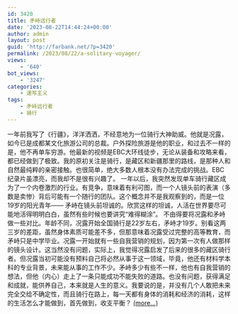 ```yaml
---
id: 3420
title: 矛峙远行者
date: '2023-08-22T14:44:24+00:00'
author: admin
layout: post
guid: 'http://farbank.net/?p=3420'
permalink: /2023/08/22/a-solitary-voyager/
views:
    - '640'
bot_views:
    - '3247'
categories:
    - 速写主义
tags:
    - 矛峙远行者
    - 骑行
---
```


一年前我写了《行疆》，洋洋洒洒，不经意地为一位骑行大神助威。他就是况露，如今已是成都某文化旅游公司的总裁。户外探险旅游是他的职业，和过去不一样的是，他不再单车穷游。他最新的视频是EBC大环线徒步，无论从装备和攻略来看，都已经做到了极致。我的原初关注是骑行，是藏区和新疆那里的路线，是那种人和自然最纯粹的亲密接触。也很简单，绝大多数人根本没有办法完成的挑战。EBC 纪录片虽漂亮，而我却不是很有兴趣了。 一年以后，我突然发现单车骑行藏区成为了一个内卷激烈的行业。有竞争，意味着有利可图，而一个人镜头前的表演（多数是卖惨）背后可能有一个随行的团队。这个概念并不是我观察到的，而是一位19岁的阳光青年—— 矛峙在镜头前坦诚的。欣赏这样的坦诚，人活在世界要尽可能地活得明明白白，虽然有些时候也要讲究“难得糊涂”。 不由得要将况露和矛峙做一些对比。年龄不同，况露开始全国骑行是22岁左右，矛峙才19岁。别看这两三岁的差距，虽然身体素质可能差不多，但那意味着况露受过完整的高等教育，而矛峙只是中学毕业。况露一开始就有一些自我营销的规划，因为第一次有人做那样的镜头设计。这当然没有问题，实际上，我觉得况露启发了后来的很多的藏区骑行者。但况露当初可能没有预料自己将必然从事于这一领域，毕竟，他还有材料学本科的专业背景，未来能从事的工作不少。矛峙多少有些不一样，他也有自我营销的想法，但他（内心）走上了一条只能成功不能失败的道路。也没有问题，获得满足和成就，能供养自己，本来就是人生的意义。我要说的是，并没有几个人敢把未来完全交给不确定性，而且骑行在路上，每一天都有身体的消耗和经济的消耗，这样的生活怎么才能做到，首先做到，收支平衡？ [<span aria-label="Continue reading 矛峙远行者">(more…)</span>](http://farbank.net/2023/08/22/a-solitary-voyager/#more-3420)